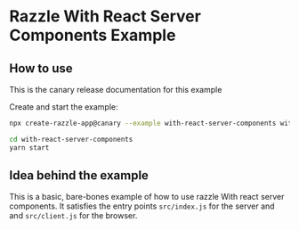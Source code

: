 # Razzle With React Server Components Example

## How to use

<!-- START install generated instructions please keep comment here to allow auto update -->
<!-- DON'T EDIT THIS SECTION, INSTEAD RE-RUN yarn update-examples TO UPDATE -->
This is the canary release documentation for this example

Create and start the example:

```bash
npx create-razzle-app@canary --example with-react-server-components with-react-server-components

cd with-react-server-components
yarn start
```
<!-- END install generated instructions please keep comment here to allow auto update -->


## Idea behind the example
This is a basic, bare-bones example of how to use razzle With react server components. It satisfies the entry points
`src/index.js` for the server and and `src/client.js` for the browser.
